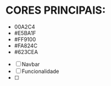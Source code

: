 # CORES PRINCIPAIS:
- 00A2C4
- #E5BA1F
- #FF9100
- #FA824C
- #623CEA

- [ ] Navbar
- [ ] Funcionalidade
- [ ]